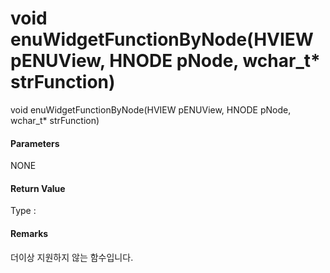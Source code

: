 # void enuWidgetFunctionByNode\(HVIEW pENUView, HNODE pNode, wchar\_t\* strFunction\)

void enuWidgetFunctionByNode\(HVIEW pENUView, HNODE pNode, wchar\_t\* strFunction\)

#### Parameters

NONE

#### Return Value

Type :

#### Remarks

더이상 지원하지 않는 함수입니다.



